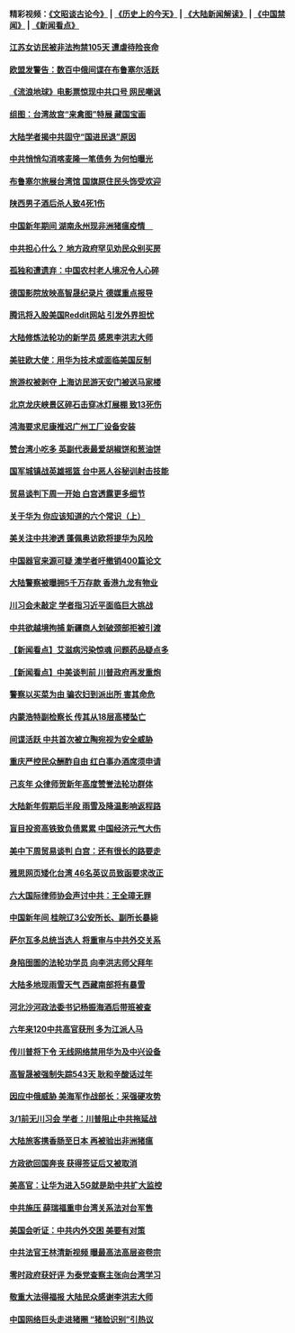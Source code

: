 #### 精彩视频：[《文昭谈古论今》](http://45.32.25.56/wenzhao) | [《历史上的今天》](http://45.32.25.56/today-in-history) | [《大陆新闻解读》](http://45.32.25.56/ntdtv-comedy) | [《中国禁闻》](http://45.32.25.56/ntdtv-news) | [《新闻看点》](http://45.32.25.56/news-insight) 

 #### [江苏女访民被非法拘禁105天 遭虐待险丧命](../pages/nsc413/n11034450.md?t=02091831) 

#### [欧盟发警告：数百中俄间谍在布鲁塞尔活跃](../pages/nsc413/n11034561.md?t=02091831) 

#### [《流浪地球》电影票惊现中共口号 网民嘲讽](../pages/nsc413/n11033589.md?t=02091831) 

#### [组图：台湾故宫“来禽图”特展 藏国宝画](../pages/nsc413/n11034389.md?t=02091831) 

#### [大陆学者揭中共固守“国进民退”原因](../pages/nsc413/n11033893.md?t=02091831) 

#### [中共悄悄勾消喀麦隆一笔债务 为何怕曝光](../pages/nsc413/n11029114.md?t=02091831) 


#### [布鲁塞尔旅展台湾馆 国旗原住民头饰受欢迎](../pages/nsc413/n11034097.md?t=02091831) 

#### [陕西男子酒后杀人致4死1伤](../pages/nsc413/n11033969.md?t=02091831) 

#### [中国新年期间 湖南永州现非洲猪瘟疫情　](../pages/nsc413/n11034014.md?t=02091831) 

#### [中共担心什么？ 地方政府罕见劝民众别买房](../pages/nsc413/n11033827.md?t=02091831) 

#### [孤独和遭遗弃：中国农村老人境况令人心碎](../pages/nsc413/n11033322.md?t=02091831) 

#### [德国影院放映高智晟纪录片 德媒重点报导](../pages/nsc413/n11033624.md?t=02091831) 

#### [腾讯将入股美国Reddit网站 引发外界担忧](../pages/nsc413/n11033604.md?t=02091831) 

#### [大陆修炼法轮功的新学员 感恩李洪志大师](../pages/nsc413/n11030592.md?t=02091831) 

#### [美驻欧大使：用华为技术或面临美国反制](../pages/nsc413/n11033036.md?t=02091831) 

#### [旅游权被剥夺 上海访民游天安门被送马家楼](../pages/nsc413/n11033625.md?t=02091831) 

#### [北京龙庆峡景区碎石击穿冰灯展棚 致13死伤](../pages/nsc413/n11033557.md?t=02091831) 

#### [鸿海要求尼康推迟广州工厂设备安装](../pages/nsc413/n11033581.md?t=02091831) 

#### [赞台湾小吃多 英副代表最爱胡椒饼和葱油饼](../pages/nsc413/n11033540.md?t=02091831) 

#### [国军城镇战英雄摇篮 台中恶人谷秘训射击技能](../pages/nsc413/n11033523.md?t=02091831) 

#### [贸易谈判下周一开始 白宫透露更多细节](../pages/nsc413/n11033359.md?t=02091831) 

#### [关于华为 你应该知道的六个常识（上）](../pages/nsc413/n11032957.md?t=02091831) 

#### [美关注中共渗透 蓬佩奥访欧将提华为风险](../pages/nsc413/n11032871.md?t=02091831) 

#### [中国器官来源可疑 澳学者吁撤销400篇论文](../pages/nsc413/n11032256.md?t=02091831) 

#### [大陆警察被曝拥5千万存款 香港九龙有物业](../pages/nsc413/n11033135.md?t=02091831) 

#### [川习会未敲定 学者指习近平面临巨大挑战](../pages/nsc413/n11032752.md?t=02091831) 

#### [中共欲越境拘捕 新疆商人划破颈部拒被引渡](../pages/nsc413/n11032947.md?t=02091831) 

#### [【新闻看点】艾滋病污染惊魂 问题药品疑点多](../pages/nsc413/n11032809.md?t=02091831) 

#### [【新闻看点】中美谈判前 川普政府再发重炮](../pages/nsc413/n11032676.md?t=02091831) 

#### [警察以买菜为由 骗农妇到派出所 害其命危](../pages/nsc413/n11032835.md?t=02091831) 

#### [内蒙浩特副检察长 传其从18层高楼坠亡](../pages/nsc413/n11032731.md?t=02091831) 

#### [间谍活跃 中共首次被立陶宛视为安全威胁](../pages/nsc413/n11032894.md?t=02091831) 

#### [重庆严控民众酬酢自由 红白事办酒席须申请](../pages/nsc413/n11032890.md?t=02091831) 

#### [己亥年 众律师贺新年高度赞誉法轮功群体](../pages/nsc413/n11031426.md?t=02091831) 

#### [大陆新年假期后半段 雨雪及降温影响返程路](../pages/nsc413/n11032700.md?t=02091831) 

#### [盲目投资高铁致负债累累 中国经济元气大伤](../pages/nsc413/n11032528.md?t=02091831) 

#### [美中下周贸易谈判 白宫：还有很长的路要走](../pages/nsc413/n11032579.md?t=02091831) 

#### [雅思网页矮化台湾 46名英议员致函要求改正](../pages/nsc413/n11032619.md?t=02091831) 

#### [六大国际律师协会声讨中共：王全璋无罪](../pages/nsc413/n11032531.md?t=02091831) 

#### [中国新年间 桂皖辽3公安所长、副所长暴毙](../pages/nsc413/n11032348.md?t=02091831) 

#### [萨尔瓦多总统当选人 将重审与中共外交关系](../pages/nsc413/n11032507.md?t=02091831) 

#### [身陷囹圄的法轮功学员 向李洪志师父拜年](../pages/nsc413/n11030993.md?t=02091831) 

#### [大陆多地现雨雪天气 西藏南部将有暴雪](../pages/nsc413/n11031583.md?t=02091831) 

#### [河北沙河政法委书记杨振海酒后带班被查](../pages/nsc413/n11032391.md?t=02091831) 

#### [六年来120中共高官获刑 多为江派人马](../pages/nsc413/n11032295.md?t=02091831) 

#### [传川普将下令 无线网络禁用华为及中兴设备](../pages/nsc413/n11031804.md?t=02091831) 

#### [高智晟被强制失踪543天 耿和辛酸话过年](../pages/nsc413/n11032237.md?t=02091831) 

#### [因应中俄威胁 美海军作战部长：采强硬攻势](../pages/nsc413/n11032214.md?t=02091831) 

#### [3/1前无川习会 学者：川普阻止中共拖延战](../pages/nsc413/n11032087.md?t=02091831) 


#### [大陆旅客携香肠至日本 再被验出非洲猪瘟](../pages/nsc413/n11032030.md?t=02091831) 

#### [方政欲回国奔丧 获得签证后又被取消](../pages/nsc413/n11032063.md?t=02091831) 

#### [美高官：让华为进入5G就是助中共扩大监控](../pages/nsc413/n11031398.md?t=02091831) 

#### [中共施压 薛瑞福重申台湾关系法对台军售](../pages/nsc413/n11032007.md?t=02091831) 

#### [美国会听证：中共内外交困 美要有对策](../pages/nsc413/n11031364.md?t=02091831) 

#### [中共法官王林清新视频 曝最高法高层盗卷宗](../pages/nsc413/n11031755.md?t=02091831) 

#### [零时政府获好评 为泰党查察主张向台湾学习](../pages/nsc413/n11031794.md?t=02091831) 

#### [敬重大法得福报 大陆民众感谢李洪志大师](../pages/nsc413/n11028216.md?t=02091831) 

#### [中国网络巨头走进猪圈 “猪脸识别”引热议](../pages/nsc413/n11031421.md?t=02091831) 

